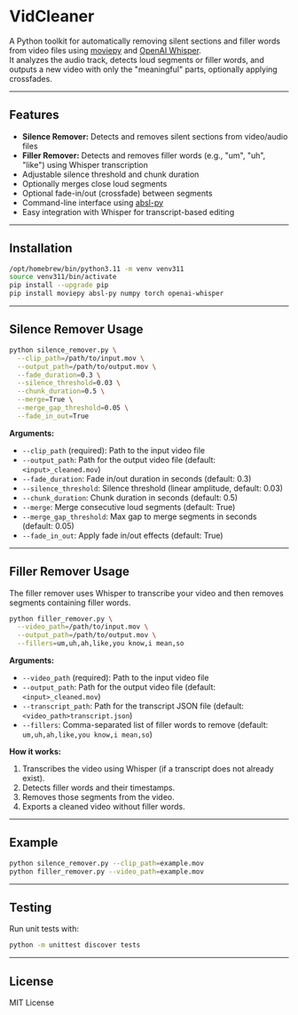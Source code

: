 # VidCleaner

A Python toolkit for automatically removing silent sections and filler words from video files using [moviepy](https://zulko.github.io/moviepy/) and [OpenAI Whisper](https://github.com/openai/whisper).  
It analyzes the audio track, detects loud segments or filler words, and outputs a new video with only the "meaningful" parts, optionally applying crossfades.

---

## Features

- **Silence Remover:** Detects and removes silent sections from video/audio files
- **Filler Remover:** Detects and removes filler words (e.g., "um", "uh", "like") using Whisper transcription
- Adjustable silence threshold and chunk duration
- Optionally merges close loud segments
- Optional fade-in/out (crossfade) between segments
- Command-line interface using [absl-py](https://github.com/abseil/abseil-py)
- Easy integration with Whisper for transcript-based editing

---

## Installation

```bash
/opt/homebrew/bin/python3.11 -m venv venv311
source venv311/bin/activate
pip install --upgrade pip
pip install moviepy absl-py numpy torch openai-whisper
```

---

## Silence Remover Usage

```bash
python silence_remover.py \
  --clip_path=/path/to/input.mov \
  --output_path=/path/to/output.mov \
  --fade_duration=0.3 \
  --silence_threshold=0.03 \
  --chunk_duration=0.5 \
  --merge=True \
  --merge_gap_threshold=0.05 \
  --fade_in_out=True
```

**Arguments:**

- `--clip_path` (required): Path to the input video file
- `--output_path`: Path for the output video file (default: `<input>_cleaned.mov`)
- `--fade_duration`: Fade in/out duration in seconds (default: 0.3)
- `--silence_threshold`: Silence threshold (linear amplitude, default: 0.03)
- `--chunk_duration`: Chunk duration in seconds (default: 0.5)
- `--merge`: Merge consecutive loud segments (default: True)
- `--merge_gap_threshold`: Max gap to merge segments in seconds (default: 0.05)
- `--fade_in_out`: Apply fade in/out effects (default: True)

---

## Filler Remover Usage

The filler remover uses Whisper to transcribe your video and then removes segments containing filler words.

```bash
python filler_remover.py \
  --video_path=/path/to/input.mov \
  --output_path=/path/to/output.mov \
  --fillers=um,uh,ah,like,you know,i mean,so
```

**Arguments:**

- `--video_path` (required): Path to the input video file
- `--output_path`: Path for the output video file (default: `<input>_cleaned.mov`)
- `--transcript_path`: Path for the transcript JSON file (default: `<video_path>transcript.json`)
- `--fillers`: Comma-separated list of filler words to remove (default: `um,uh,ah,like,you know,i mean,so`)

**How it works:**
1. Transcribes the video using Whisper (if a transcript does not already exist).
2. Detects filler words and their timestamps.
3. Removes those segments from the video.
4. Exports a cleaned video without filler words.

---

## Example

```bash
python silence_remover.py --clip_path=example.mov
python filler_remover.py --video_path=example.mov
```

---

## Testing

Run unit tests with:

```bash
python -m unittest discover tests
```

---

## License

MIT License
